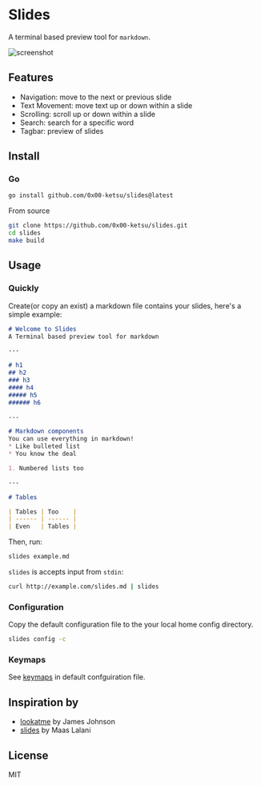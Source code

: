 # Slides

A terminal based preview tool for `markdown`.

![screenshot](./docs/assets/screenshot.png)

## Features

- Navigation: move to the next or previous slide
- Text Movement: move text up or down within a slide
- Scrolling: scroll up or down within a slide
- Search: search for a specific word
- Tagbar: preview of slides

## Install

### Go

```bash
go install github.com/0x00-ketsu/slides@latest
```

From source

```bash
git clone https://github.com/0x00-ketsu/slides.git
cd slides
make build
```

## Usage

### Quickly

Create(or copy an exist) a markdown file contains your slides, here's a simple example:

```markdown
# Welcome to Slides
A Terminal based preview tool for markdown

---

# h1
## h2
### h3
#### h4
##### h5
###### h6

---

# Markdown components
You can use everything in markdown!
* Like bulleted list
* You know the deal

1. Numbered lists too

---

# Tables

| Tables | Too    |
| ------ | ------ |
| Even   | Tables |
```

Then, run:

```bash
slides example.md 
```

`slides` is accepts input from `stdin`:

```bash
curl http://example.com/slides.md | slides
```

### Configuration

Copy the default configuration file to the your local home config directory.

```bash
slides config -c
```

### Keymaps

See [keymaps](./config/default.yaml) in default confguiration file.

## Inspiration by

- [lookatme](https://github.com/d0c-s4vage/lookatme) by James Johnson
- [slides](https://github.com/maaslalani/slides) by Maas Lalani

## License

MIT
